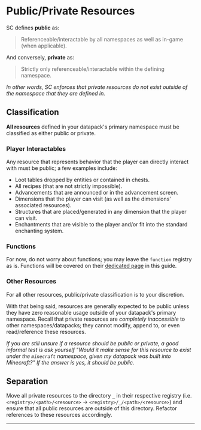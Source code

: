 # Public/Private Resources

SC defines **public** as:

> Referenceable/interactable by all namespaces as well as in-game (when applicable).

And conversely, **private** as:

> Strictly only referenceable/interactable within the defining namespace.

*In other words, SC enforces that private resources do not exist outside of the namespace that they are defined in.*

## Classification

**All resources** defined in your datapack's primary namespace must be classified as either public or private.

### Player Interactables

Any resource that represents behavior that the player can directly interact with must be public; a few examples include:

* Loot tables dropped by entities or contained in chests.
* All recipes (that are not strictly impossible).
* Advancements that are announced or in the advancement screen.
* Dimensions that the player can visit (as well as the dimensions' associated resources).
* Structures that are placed/generated in any dimension that the player can visit.
* Enchantments that are visible to the player and/or fit into the standard enchanting system.

### Functions

For now, do not worry about functions; you may leave the `function` registry as is. Functions will be covered on their [dedicated page](TODO) in this guide.

### Other Resources

For all other resources, public/private classification is to your discretion.

With that being said, resources are generally expected to be public unless they have zero reasonable usage outside of your datapack's primary namespace. Recall that private resources are *completely inaccessible* to other namespaces/datapacks; they cannot modify, append to, or even read/reference these resources.

*If you are still unsure if a resource should be public or private, a good informal test is ask yourself "Would it make sense for this resource to exist under the `minecraft` namespace, given my datapack was built into Minecraft?" If the answer is yes, it should be public.*

## Separation

Move all private resources to the directory `_` in their respective registry (i.e. `<registry>/<path>/<resource>` -> `<registry>/_/<path>/<resource>`) and ensure that all public resources are outside of this directory. Refactor references to these resources accordingly.

---
